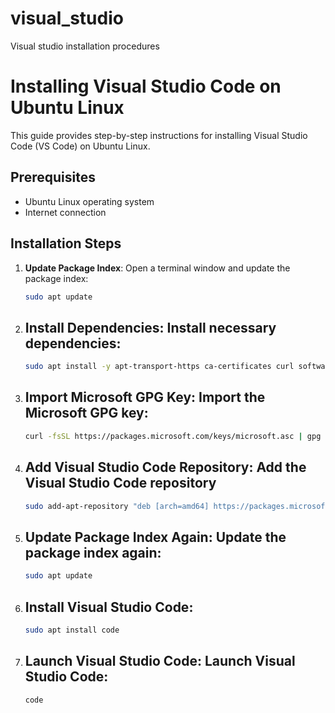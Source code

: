 # visual_studio
Visual studio installation procedures

# Installing Visual Studio Code on Ubuntu Linux

This guide provides step-by-step instructions for installing Visual Studio Code (VS Code) on Ubuntu Linux.

## Prerequisites

- Ubuntu Linux operating system
- Internet connection

## Installation Steps

1. **Update Package Index**: Open a terminal window and update the package index:
   ```bash
   sudo apt update
   
2. ## Install Dependencies: Install necessary dependencies:
   ```bash
   sudo apt install -y apt-transport-https ca-certificates curl software-properties-common

3. ## Import Microsoft GPG Key: Import the Microsoft GPG key:
   ```bash
   curl -fsSL https://packages.microsoft.com/keys/microsoft.asc | gpg --dearmor | sudo tee /etc/apt/trusted.gpg.d/microsoft.gpg > /dev/null

4. ## Add Visual Studio Code Repository: Add the Visual Studio Code repository
   ```bash
   sudo add-apt-repository "deb [arch=amd64] https://packages.microsoft.com/repos/vscode stable main"

5. ## Update Package Index Again: Update the package index again:
   ```bash
   sudo apt update

6. ## Install Visual Studio Code:
   ```bash
   sudo apt install code

7. ## Launch Visual Studio Code: Launch Visual Studio Code:
   ```bash
   code

